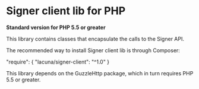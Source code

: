 Signer client lib for PHP
====================================
**Standard version for PHP 5.5 or greater**

This library contains classes that encapsulate the calls to the Signer API.

The recommended way to install Signer client lib is through Composer:

"require": {
"lacuna/signer-client": "^1.0"
}

This library depends on the GuzzleHttp package, which in turn requires PHP 5.5 or greater.